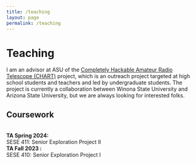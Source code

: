```yaml
---
title: /teaching
layout: page
permalink: /teaching
---
```


# Teaching

I am an advisor at ASU of the [Completely Hackable Amateur Radio Telescope (CHART)](astrochart.github.io) project, which is an outreach project targeted at high school students and teachers and led by undergraduate students. The project is currently a collaboration between Winona State University and Arizona State University, but we are always looking for interested folks. 

## Coursework 
<br>
<b>TA Spring 2024:</b>
<br>
SESE 411: Senior Exploration Project II
<br>
<b>TA Fall 2023 :</b>
<br>
SESE 410: Senior Exploration Project I



